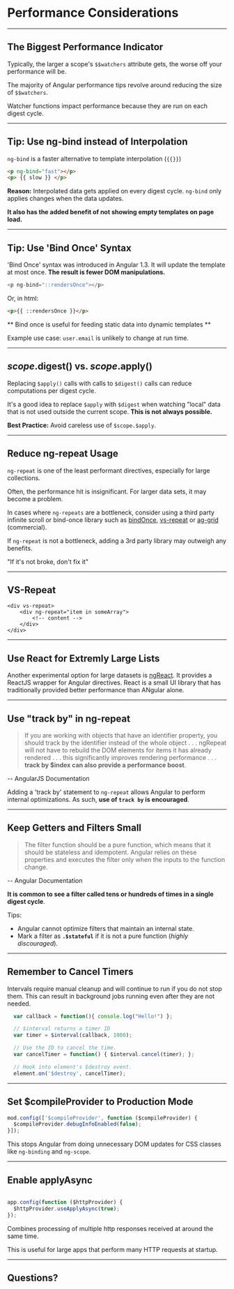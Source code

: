 # Performance Considerations

---

## The Biggest Performance Indicator

Typically, the larger a scope's `$$watchers` attribute gets, the worse off your performance will be.

The majority of Angular performance tips revolve around reducing the size of `$$watchers`.

Watcher functions impact performance because they are run on each digest cycle.

---

## Tip: Use ng-bind instead of Interpolation

`ng-bind` is a faster alternative to template interpolation (`{{}}`)

```html
<p ng-bind="fast"></p>
<p> {{ slow }} </p>
```

**Reason:** Interpolated data gets applied on every digest cycle. `ng-bind` only applies changes when the data updates.

**It also has the added benefit of not showing empty templates on page load.**

---

## Tip: Use 'Bind Once' Syntax

'Bind Once' syntax was introduced in Angular 1.3. It will update the template at most once. **The result is fewer DOM manipulations.**


```javascript
<p ng-bind="::rendersOnce"></p>

```

Or, in html:

```html
<p>{{ ::rendersOnce }}</p>

```

** Bind once is useful for feeding static data into dynamic templates **

Example use case: `user.email` is unlikely to change at run time.

---


## $scope.$digest() vs. $scope.$apply()

Replacing `$apply()` calls with calls to `$digest()` calls can reduce computations per digest cycle.

It's a good idea to replace `$apply` with `$digest` when watching "local" data that is not used outside the current scope. **This is not always possible.**

**Best Practice:** Avoid careless use of `$scope.$apply`.

---

## Reduce ng-repeat Usage

`ng-repeat` is one of the least performant directives, especially for large collections.

Often, the performance hit is insignificant. For larger data sets, it may become a problem.

In cases where `ng-repeats` are a bottleneck, consider using a third party infinite scroll or bind-once library such as [bindOnce](https://github.com/Pasvaz/bindonce), [vs-repeat](https://github.com/kamilkp/angular-vs-repeat) or [ag-grid](https://www.ag-grid.com/best-angularjs-data-grid/index.php) (commercial).

If `ng-repeat` is not a bottleneck, adding a 3rd party library may outweigh any benefits.

"If it's not broke, don't fix it"

---

## VS-Repeat

```
<div vs-repeat>
    <div ng-repeat="item in someArray">
        <!-- content -->
    </div>
</div>
```

---

## Use React for Extremly Large Lists

Another experimental option for large datasets is [ngReact](http://ngreact.github.io/ngReact/). It provides a ReactJS wrapper for Angular directives. React is a small UI library that has traditionally provided better performance than ANgular alone.

---

## Use "track by" in ng-repeat

 > If you are working with objects that have an identifier property, you should track by the identifier instead of the whole object . . . ngRepeat will not have to rebuild the DOM elements for items it has already rendered . . . this significantly improves rendering performance . . . **track by $index can also provide a performance boost**.

-- AngularJS Documentation

Adding a 'track by' statement to `ng-repeat` allows Angular to perform internal optimizations. As such, **use of `track by` is encouraged**.

---

## Keep Getters and Filters Small

 > The filter function should be a pure function, which means that it should be stateless and idempotent. Angular relies on these properties and executes the filter only when the inputs to the function change.

 -- Angular Documentation

**It is common to see a filter called tens or hundreds of times in a single digest cycle**.

Tips:

 * Angular cannot optimize filters that maintain an internal state.
 * Mark a filter as **`.$stateful`** if it is not a pure function (*highly discouraged*).

---

## Remember to Cancel Timers

Intervals require manual cleanup and will continue to run if you do not stop them. This can result in background jobs running even after they are not needed.

```javascript
  var callback = function(){ console.log("Hello!") };

  // $interval returns a timer ID
  var timer = $interval(callback, 1000);

  // Use the ID to cancel the time.
  var cancelTimer = function() { $interval.cancel(timer); };

  // Hook into element's $destroy event.
  element.on('$destroy', cancelTimer);

```

---

## Set $compileProvider to Production Mode

```javascript
mod.config(['$compileProvider', function ($compileProvider) {
  $compileProvider.debugInfoEnabled(false);
}]);
```

This stops Angular from doing unnecessary DOM updates for CSS classes like `ng-binding` and `ng-scope`.

---

## Enable applyAsync

```javascript

app.config(function ($httpProvider) {
  $httpProvider.useApplyAsync(true);
});

```
Combines processing of multiple http responses received at around the same time.

This is useful for large apps that perform many HTTP requests at startup.

---

## Questions?
